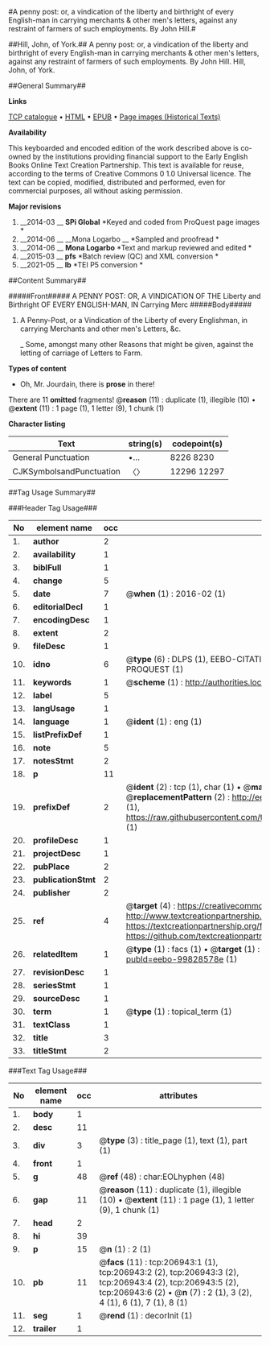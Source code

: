 #A penny post: or, a vindication of the liberty and birthright of every English-man in carrying merchants & other men's letters, against any restraint of farmers of such employments. By John Hill.#

##Hill, John, of York.##
A penny post: or, a vindication of the liberty and birthright of every English-man in carrying merchants & other men's letters, against any restraint of farmers of such employments. By John Hill.
Hill, John, of York.

##General Summary##

**Links**

[TCP catalogue](http://www.ota.ox.ac.uk/tcp/)  • 
[HTML](http://tei.it.ox.ac.uk/tcp/Texts-HTML/free/B24/B24173.html)  • 
[EPUB](http://tei.it.ox.ac.uk/tcp/Texts-EPUB/free/B24/B24173.epub) • 
[Page images (Historical Texts)](https://historicaltexts.jisc.ac.uk/eebo-99828578e)

**Availability**

This keyboarded and encoded edition of the work described above is co-owned by the
    institutions providing financial support to the Early English Books Online Text Creation
    Partnership. This text is available for reuse, according to the terms of  Creative Commons 0 1.0 Universal
    licence. The text can be copied, modified, distributed and performed, even for commercial
    purposes, all without asking permission.

**Major revisions**

1. __2014-03 __ __SPi Global__ *Keyed and coded from ProQuest page images *
1. __2014-06 __ __Mona Logarbo __ *Sampled and proofread *
1. __2014-06 __ __Mona Logarbo__ *Text and markup reviewed and edited *
1. __2015-03 __ __pfs__ *Batch review (QC) and XML conversion *
1. __2021-05 __ __lb__ *TEI P5 conversion *

##Content Summary##

#####Front#####
A PENNY POST: OR, A VINDICATION OF THE Liberty and Birthright OF EVERY ENGLISH-MAN, IN Carrying Merc
#####Body#####

1. A Penny-Post, or a Vindication of the Liberty of every Englishman, in carrying Merchants and other men's Letters, &c.

    _ Some, amongst many other Reasons that might be given, against the letting of carriage of Letters to Farm.

**Types of content**

  * Oh, Mr. Jourdain, there is **prose** in there!

There are 11 **omitted** fragments! 
 @__reason__ (11) : duplicate (1), illegible (10)  •  @__extent__ (11) : 1 page (1), 1 letter (9), 1 chunk (1)

**Character listing**


|Text|string(s)|codepoint(s)|
|---|---|---|
|General Punctuation|•…|8226 8230|
|CJKSymbolsandPunctuation|〈〉|12296 12297|

##Tag Usage Summary##

###Header Tag Usage###

|No|element name|occ|attributes|
|---|---|---|---|
|1.|__author__|2||
|2.|__availability__|1||
|3.|__biblFull__|1||
|4.|__change__|5||
|5.|__date__|7| @__when__ (1) : 2016-02 (1)|
|6.|__editorialDecl__|1||
|7.|__encodingDesc__|1||
|8.|__extent__|2||
|9.|__fileDesc__|1||
|10.|__idno__|6| @__type__ (6) : DLPS (1), EEBO-CITATION (1), VID (1), EEBO-PROQUEST (1), STC (1), PROQUEST (1)|
|11.|__keywords__|1| @__scheme__ (1) : http://authorities.loc.gov/ (1)|
|12.|__label__|5||
|13.|__langUsage__|1||
|14.|__language__|1| @__ident__ (1) : eng (1)|
|15.|__listPrefixDef__|1||
|16.|__note__|5||
|17.|__notesStmt__|2||
|18.|__p__|11||
|19.|__prefixDef__|2| @__ident__ (2) : tcp (1), char (1)  •  @__matchPattern__ (2) : ([0-9\-]+):([0-9IVX]+) (1), (.+) (1)  •  @__replacementPattern__ (2) : http://eebo.chadwyck.com/downloadtiff?vid=$1&page=$2 (1), https://raw.githubusercontent.com/textcreationpartnership/Texts/master/tcpchars.xml#$1 (1)|
|20.|__profileDesc__|1||
|21.|__projectDesc__|1||
|22.|__pubPlace__|2||
|23.|__publicationStmt__|2||
|24.|__publisher__|2||
|25.|__ref__|4| @__target__ (4) : https://creativecommons.org/publicdomain/zero/1.0/ (1), http://www.textcreationpartnership.org/docs/. (1), https://textcreationpartnership.org/faq/#faq05 (1), https://github.com/textcreationpartnership (1)|
|26.|__relatedItem__|1| @__type__ (1) : facs (1)  •  @__target__ (1) : https://data.historicaltexts.jisc.ac.uk/view?pubId=eebo-99828578e (1)|
|27.|__revisionDesc__|1||
|28.|__seriesStmt__|1||
|29.|__sourceDesc__|1||
|30.|__term__|1| @__type__ (1) : topical_term (1)|
|31.|__textClass__|1||
|32.|__title__|3||
|33.|__titleStmt__|2||


###Text Tag Usage###

|No|element name|occ|attributes|
|---|---|---|---|
|1.|__body__|1||
|2.|__desc__|11||
|3.|__div__|3| @__type__ (3) : title_page (1), text (1), part (1)|
|4.|__front__|1||
|5.|__g__|48| @__ref__ (48) : char:EOLhyphen (48)|
|6.|__gap__|11| @__reason__ (11) : duplicate (1), illegible (10)  •  @__extent__ (11) : 1 page (1), 1 letter (9), 1 chunk (1)|
|7.|__head__|2||
|8.|__hi__|39||
|9.|__p__|15| @__n__ (1) : 2 (1)|
|10.|__pb__|11| @__facs__ (11) : tcp:206943:1 (1), tcp:206943:2 (2), tcp:206943:3 (2), tcp:206943:4 (2), tcp:206943:5 (2), tcp:206943:6 (2)  •  @__n__ (7) : 2 (1), 3 (2), 4 (1), 6 (1), 7 (1), 8 (1)|
|11.|__seg__|1| @__rend__ (1) : decorInit (1)|
|12.|__trailer__|1||
